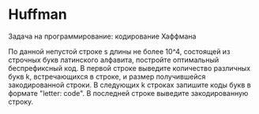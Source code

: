 # Huffman
Задача на программирование: кодирование Хаффмана



По данной непустой строке s длины не более 10^4,
состоящей из строчных букв латинского алфавита,
постройте оптимальный беспрефиксный код.
В первой строке выведите количество различных букв k, встречающихся в строке,
и размер получившейся закодированной строки. В следующих k строках запишите коды букв в формате "letter: code".
В последней строке выведите закодированную строку.
